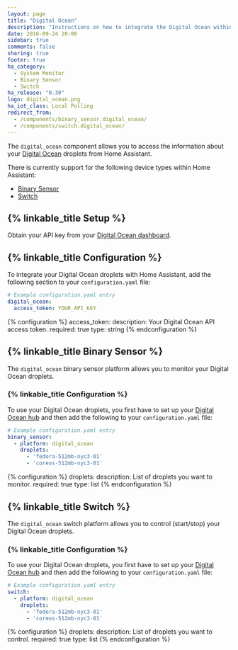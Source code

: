 ```yaml
---
layout: page
title: "Digital Ocean"
description: "Instructions on how to integrate the Digital Ocean within Home Assistant."
date: 2016-09-24 20:00
sidebar: true
comments: false
sharing: true
footer: true
ha_category:
  - System Monitor
  - Binary Sensor
  - Switch
ha_release: "0.30"
logo: digital_ocean.png
ha_iot_class: Local Polling
redirect_from:
  - /components/binary_sensor.digital_ocean/
  - /components/switch.digital_ocean/
---
```


The `digital_ocean` component allows you to access the information about your [Digital Ocean](https://www.digitalocean.com/) droplets from Home Assistant.

There is currently support for the following device types within Home Assistant:

- [Binary Sensor](/components/digital_ocean/#binary-sensor)
- [Switch](/components/digital_ocean/#switch)

## {% linkable_title Setup %}

Obtain your API key from your [Digital Ocean dashboard](https://cloud.digitalocean.com/settings/api/tokens).

## {% linkable_title Configuration %}

To integrate your Digital Ocean droplets with Home Assistant, add the following section to your `configuration.yaml` file:

```yaml
# Example configuration.yaml entry
digital_ocean:
  access_token: YOUR_API_KEY
```

{% configuration %}
access_token:
  description: Your Digital Ocean API access token.
  required: true
  type: string
{% endconfiguration %}

## {% linkable_title Binary Sensor %}

The `digital_ocean` binary sensor platform allows you to monitor your Digital Ocean droplets.

### {% linkable_title Configuration %}

To use your Digital Ocean droplets, you first have to set up your [Digital Ocean hub](/components/digital_ocean/) and then add the following to your `configuration.yaml` file:

```yaml
# Example configuration.yaml entry
binary_sensor:
  - platform: digital_ocean
    droplets:
      - 'fedora-512mb-nyc3-01'
      - 'coreos-512mb-nyc3-01'
```

{% configuration %}
droplets:
  description: List of droplets you want to monitor.
  required: true
  type: list
{% endconfiguration %}

## {% linkable_title Switch %}

The `digital_ocean` switch platform allows you to control (start/stop) your Digital Ocean droplets.

### {% linkable_title Configuration %}

To use your Digital Ocean droplets, you first have to set up your [Digital Ocean hub](/components/digital_ocean/) and then add the following to your `configuration.yaml` file:

```yaml
# Example configuration.yaml entry
switch:
  - platform: digital_ocean
    droplets:
      - 'fedora-512mb-nyc3-01'
      - 'coreos-512mb-nyc3-01'
```

{% configuration %}
droplets:
  description: List of droplets you want to control.
  required: true
  type: list
{% endconfiguration %}
